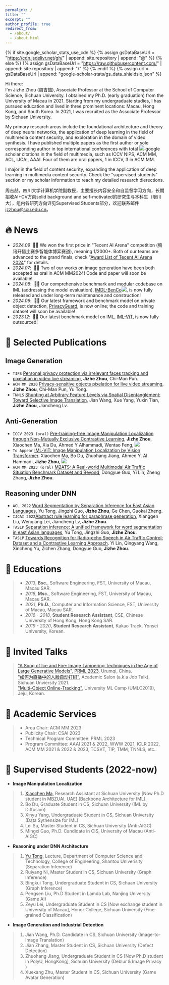 ```yaml
---
permalink: /
title: ""
excerpt: ""
author_profile: true
redirect_from: 
  - /about/
  - /about.html
---
```


{% if site.google_scholar_stats_use_cdn %}
{% assign gsDataBaseUrl = "https://cdn.jsdelivr.net/gh/" | append: site.repository | append: "@" %}
{% else %}
{% assign gsDataBaseUrl = "https://raw.githubusercontent.com/" | append: site.repository | append: "/" %}
{% endif %}
{% assign url = gsDataBaseUrl | append: "google-scholar-stats/gs_data_shieldsio.json" %}

<span class='anchor' id='about-me'></span>
Hi there:  
I'm Jizhe Zhou (周吉喆), Associate Professor at the School of Computer Science, Sichuan University. I obtained my Ph.D. (early graduation) from the University of Macau in 2021. Starting from my undergraduate studies, I has pursued education and lived in three prominent locations: Macau, Hong Kong, and South Korea. In 2021, I was recruited as the Associate Professor by Sichuan University.

My primary research areas include the foundational architecture and theory of deep neural networks, the application of deep learning in the field of multimedia content security, and exploration in the domain of video synthesis. I have published multiple papers as the first author or sole corresponding author in top international conferences with total <a href='https://scholar.google.com/citations?user=-cNWmJMAAAAJ'><img src="https://img.shields.io/endpoint?url={{ url | url_encode }}&logo=Google%20Scholar&labelColor=f6f6f6&color=9cf&style=flat&label=citations"></a> google scholar citations in the field of multimedia, such as ICCV NIPS, ACM MM, ACL, IJCAI, AAAI. Four of them are oral papers, 1 in ICCV, 3 in ACM MM.

I major in the field of content security, expanding the application of deep learning in multimedia content security. Check the "supervised students" section or my scholar information to reach my detailed research dierections.

周吉喆，四川大学计算机学院副教授，主要擅长内容安全和自监督学习方向，长期招收AI+CV方向solid background and self-motivated的研究生与本科生（限川大），组内各研究方向详见Supervised Students部分，欢迎联系邮件 jzzhou@scu.edu.cn。

# 🔥 News
- *2024.09*  &nbsp;🎉🎉 We won the first price in "Tecent AI Arena" competition (腾讯开悟比赛多智能体博弈赛道), meaning 1/2000+. Both of our teams are advanced to the grand finals, check "[Award List of Tecent AI Arena 2024](https://pre-prod.kaiwu.pvp.qq.com/aiarena/zh/match/open-competition-2024?tab=score)" for details.
- *2024.07*: &nbsp;🎉🎉 Two of our works on image generation have been both accepted as oral in ACM MM2024! Code and paper will soon be available!  
- *2024.06*: &nbsp;🎉🎉 Our comprehensive benchmark and modular codebase on IML (addressing the model evaluation), [IMDL-BenCo](https://github.com/scu-zjz/IMDLBenCo)[![](https://img.shields.io/github/stars/scu-zjz/IMDLBenCo?style=social&label=Code+Stars)](https://github.com/scu-zjz/IMDLBenCo), is now fully released and under long-term maintenance and construction!  
- *2024.06*: &nbsp;🎉🎉 Our latest framework and benchmark model on private object detection, [PrivacyGuard](https://arxiv.org/pdf/2406.12736), is now online; the code and training dataset will soon be available!  
- *2023.12*: &nbsp;🎉🎉 Our latest benchmark model on IML, [IML-ViT](https://github.com/SunnyHaze/IML-ViT), is now fully outsourced!  

# 📝 Selected Publications 

## Image Generation
- ``TIFS`` [Personal privacy protection via irrelevant faces tracking and pixelation in video live streaming](https://ieeexplore.ieee.org/abstract/document/9218980/), **Jizhe Zhou**, Chi-Man Pun.
- ``ACM MM 2020`` [Privacy-sensitive objects pixelation for live video streaming](https://dl.acm.org/doi/abs/10.1145/3394171.3413972), **Jizhe Zhou**, Chi-Man Pun, Yu Tong.
- ``TNNLS`` [Shunting at Arbitrary Feature Levels via Spatial Disentanglement: Toward Selective Image Translation](https://ieeexplore.ieee.org/abstract/document/10153513/), Jian Wang, Xue Yang, Yuxin Tian, **Jizhe Zhou**, Jiancheng Lv.
      
## Anti-Generation
- ``ICCV 2023 (oral)`` [Pre-training-free Image Manipulation Localization through Non-Mutually Exclusive Contrastive Learning](https://openaccess.thecvf.com/content/ICCV2023/html/Zhou_Pre-Training-Free_Image_Manipulation_Localization_through_Non-Mutually_Exclusive_Contrastive_Learning_ICCV_2023_paper.html), **Jizhe Zhou**, Xiaochen Ma, Xia Du, Ahmed Y Alhammadi, Wentao Feng, [![](https://img.shields.io/github/stars/knightzjz/NCL-IML?style=social&label=Code+Stars)](https://github.com/knightzjz/NCL-IML)  
- ``To Appear`` [IML-ViT: Image Manipulation Localization by Vision Transformer](https://arxiv.org/abs/2307.14863). Xiaochen Ma, Bo Du, Zhuohang Jiang, Ahmed Y. Al Hammadi, **Jizhe Zhou**,  [![](https://img.shields.io/github/stars/SunnyHaze/IML-ViT?style=social&label=Code+Stars)](https://github.com/SunnyHaze/IML-ViT)        
- ``ACM MM 2023 (oral)`` [M2ATS: A Real-world Multimodal Air Traffic Situation Benchmark Dataset and Beyond](https://dl.acm.org/doi/abs/10.1145/3581783.3613759), Dongyue Guo, Yi Lin, Zheng Zhang, **Jizhe Zhou**.  

## Reasoning under DNN
- ``ACL 2022`` [Word Segmentation by Separation Inference for East Asian Languages](https://aclanthology.org/2022.findings-acl.309/), Yu Tong, Jingzhi Guo, **Jizhe Zhou**, Ge Chen, Guokai Zheng.
- ``IJCAI 2022``[Abstract rule learning for paraphrase generation](https://ijcai-22.org/main-track-accepted-papers/), Xianggen Liu, Wenqiang Lei, Jiancheng Lv, **Jizhe Zhou**.
- ``TASLP`` [Separation inference: A unified framework for word segmentation in east Asian languages](https://ieeexplore.ieee.org/abstract/document/9740431), Yu Tong, Jingzhi Guo, **Jizhe Zhou**.
- ``TASLP`` [Towards Recognition for Radio-echo Speech in Air Traffic Control: Dataset and a Contrastive Learning Approach](https://ieeexplore.ieee.org/abstract/document/10225727/). Yi Lin, Qingyang Wang, Xincheng Yu, Zichen Zhang, Dongyue Guo, **Jizhe Zhou**.  <!---- **IEEE/ACM Transactions on Audio, Speech, and Language Processing.** -->


# 📖 Educations
 >- *2013*, **Bsc.**, Software Engineering, FST, University of Macau, Macau SAR.
 >- *2018*, **Msc.**, Software Engineering, FST, University of Macau, Macau SAR.
 >- *2021*, **Ph.D.**, Computer and Information Science, FST, University of Macau, Macau SAR.
 >- *2016 - 2018*, **Student Research Assistant**, CSE, Chinese University of Hong Kong, Hong Kong SAR.
 >- *2019 - 2020*, **Student Research Assistant**, Kakao Track, Yonsei University, Korean.

# 💬 Invited Talks
> ["A Song of Ice and Fire: Image Tampering Techniques in the Age of Large Generative Models"](https://www.bilibili.com/video/BV1sw411y7YR/?spm_id_from=333.337.search-card.all.click), [PRML 2023](http://www.prml.org/invited.html), Urumqi, China.   
> ["如何为直播中的人脸自动打码"](https://vs.scu.edu.cn/info/1021/1793.htm), Academic Salon (a.k.a Job Talk), Sichuan Unviersity 2021.   
> ["Multi-Object Online-Tracking"](https://github.com/UniversityMLCampJeju/2019), University ML Camp (UMLC2019), Jeju, Korean.   

<!---
- *2021.06*, Lorem ipsum dolor sit amet, consectetur adipiscing elit. Vivamus ornare aliquet ipsum, ac tempus justo dapibus sit amet. 
- *2021.03*, Lorem ipsum dolor sit amet, consectetur adipiscing elit. Vivamus ornare aliquet ipsum, ac tempus justo dapibus sit amet.  \| [\[video\]](https://github.com/)
 --->
# 📝 Academic Services
>- Area Chair: ACM MM 2023
>- Publicity Chair: CSAI 2023  
>- Technical Program Committee: PRML 2023  
>- Program Committee: AAAI 2021 & 2022, WWW 2021, ICLR 2022, ACM MM 2021 & 2022 & 2023, TCSVT, TIP, TMM, TNNLS, etc.. 

# 📝 Supervised Students (2022-now)
- **Image Manipulation Localization**  
>1. [Xiaochen Ma](https://me.xiaochen.world/), Research Assistant at Sichuan University [Now Ph.D student in MBZUAI, UAE] (Backbone Architecture for IML).   
>2. Bo Du, Graduate Student in CS, Sichuan University (IML by Diffusion)    
>3. Xinyu Yang, Undergraduate Student in CS, Sichuan University (Data Sythensize for IML)   
>4. Lei Su, Master Student in CS, Sichuan University (Anti-AIGC)  
>5. Mingxi Guo, Ph.D. Candidate in CIS, University of Macau (Anti-AIGC)    
- **Reasoning under DNN Architecture**  
>1. [Yu Tong](https://eng.stu.edu.cn/info/1082/3025.htm), Lecture, Department of Computer Science and Technology, College of Engineering, Shantou Univerisity (Separation Inference)  
>2. Ruiyang Ni, Master Student in CS, Sichuan University (Graph Inference)  
>3. Bingkui Tong, Undergraduate Student in CS, Sichuan University (Graph Inference)
>4. Pengsen Liu, Ph.D Student in Lamda Lab, Nanjing University (Game AI)
>5. Zeyu Lei, Undergraduate Student in CS [Now exchange student in University of Macau], Honor College, Sichuan University (Fine-grained Classification)
- **Image Generation and Industrial Detection**
>1. Jian Wang, Ph.D. Candidate in CS, Sichuan University (Image-to-Image Translation)   
>2. Jian Zhang, Master Student in CS, Sichuan University (Defect Detection)    
>3. Zhuohang Jiang, Undergraduate Student in CS [Now Ph.D student in PolyU, HongKong], Sichuan University (Deblur \& Image Privacy )  
>4. Xuekang Zhu, Master Student in CS, Sichuan University (Game Avatar Generation)   

